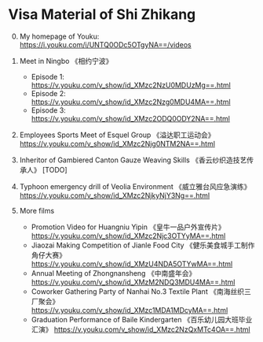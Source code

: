 # Visa Material of Shi Zhikang

0. My homepage of Youku: https://i.youku.com/i/UNTQ0ODc5OTgyNA==/videos


1. Meet in Ningbo 《相约宁波》
   - Episode 1: https://v.youku.com/v_show/id_XMzc2NzU0MDUzMg==.html
   - Episode 2: https://v.youku.com/v_show/id_XMzc2Nzg0MDU4MA==.html
   - Episode 3: https://v.youku.com/v_show/id_XMzc2ODQ0ODY2NA==.html
2. Employees Sports Meet of Esquel Group 《溢达职工运动会》 https://v.youku.com/v_show/id_XMzc2Njg0NTM2NA==.html
3. Inheritor of Gambiered Canton Gauze Weaving Skills 《香云纱织造技艺传承人》 [TODO]
4. Typhoon emergency drill of Veolia Environment 《威立雅台风应急演练》 https://v.youku.com/v_show/id_XMzc2NjkyNjY3Ng==.html
5. More films
   - Promotion Video for Huangniu Yipin 《皇牛一品户外宣传片》 https://v.youku.com/v_show/id_XMzc2Njc3OTYyMA==.html
   - Jiaozai Making Competition of Jianle Food City 《健乐美食城手工制作角仔大赛》 https://v.youku.com/v_show/id_XMzU4NDA5OTYwMA==.html
   - Annual Meeting of Zhongnansheng 《中南盛年会》 https://v.youku.com/v_show/id_XMzM2NDQ3MDU4MA==.html
   - Coworker Gathering Party of Nanhai No.3 Textile
     Plant 《南海丝织三厂聚会》 https://v.youku.com/v_show/id_XMzc1MDA1MDcyMA==.html
   - Graduation Performance of Baile Kindergarten 《百乐幼儿园大班毕业汇演》 https://v.youku.com/v_show/id_XMzc2NzQxMTc4OA==.html
